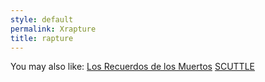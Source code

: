 ```yaml
---
style: default
permalink: Xrapture
title: rapture
---
```

You may also like:
[Los Recuerdos de los Muertos](http://scp-wiki.net/recuerdos)
[SCUTTLE](http://scp-wiki.net/scuttle)